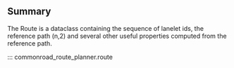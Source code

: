 ## Summary
The Route is a dataclass containing the sequence of lanelet ids, the reference path (n,2) and several other useful
properties computed from the reference path.

::: commonroad_route_planner.route
